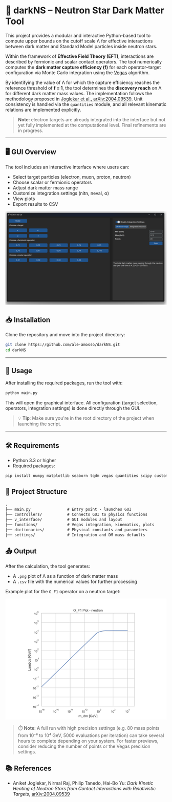 # 🔭 darkNS – Neutron Star Dark Matter Tool

This project provides a modular and interactive Python-based tool to compute upper bounds on the cutoff scale Λ for effective interactions between dark matter and Standard Model particles inside neutron stars.

Within the framework of **Effective Field Theory (EFT)**, interactions are described by fermionic and scalar contact operators. The tool numerically computes the **dark matter capture efficiency (f)** for each operator–target configuration via Monte Carlo integration using the [Vegas](https://vegas.readthedocs.io/en/latest/tutorial.html#introduction) algorithm. 

By identifying the value of Λ for which the capture efficiency reaches the reference threshold of **f = 1**, the tool determines the **discovery reach** on Λ for different dark matter mass values. The implementation follows the methodology proposed in [Joglekar et al., arXiv:2004.09539](https://arxiv.org/abs/2004.09539). Unit consistency is handled via the `quantities` module, and all relevant kinematic relations are implemented explicitly.

> **Note**: electron targets are already integrated into the interface but not yet fully implemented at the computational level. Final refinements are in progress.
---

## 🖥️ GUI Overview

The tool includes an interactive interface where users can:

- Select target particles (electron, muon, proton, neutron)
- Choose scalar or fermionic operators
- Adjust dark matter mass range
- Customize integration settings (nitn, neval, α)
- View plots
- Export results to CSV

![Software GUI](software_gui.png)


## 📥 Installation

Clone the repository and move into the project directory:

```bash
git clone https://github.com/ale-amosso/darkNS.git
cd darkNS
```


---
## 🚀 Usage

After installing the required packages, run the tool with:
```bash
python main.py
```
This will open the graphical interface. All configuration (target selection, operators, integration settings) is done directly through the GUI.

> 💡 **Tip**: Make sure you're in the root directory of the project when launching the script.

---
## 🛠 Requirements

- Python 3.3 or higher
- Required packages:

```bash
pip install numpy matplotlib seaborn tqdm vegas quantities scipy customtkinter
```

## 📂 Project Structure

```plaintext
.
├── main.py                # Entry point - launches GUI
├── controllers/           # Connects GUI to physics functions
├── v_interface/           # GUI modules and layout
├── functions/             # Vegas integration, kinematics, plots
├── dictionaries/          # Physical constants and parameters
├── settings/              # Integration and DM mass defaults

```
## 📤 Output

After the calculation, the tool generates:

- A `.png` plot of Λ as a function of dark matter mass
- A `.csv` file with the numerical values for further processing

Example plot for the `O_F1` operator on a neutron target:

![Lambda Plot](of_1_example.png)

> ⏱️ **Note**: A full run with high precision settings (e.g. 80 mass points from 10⁻⁸ to 10⁴ GeV, 5000 evaluations per iteration) can take several hours to complete depending on your system. For faster previews, consider reducing the number of points or the Vegas precision settings.

## 📚 References

- Aniket Joglekar, Nirmal Raj, Philip Tanedo, Hai-Bo Yu:
  *Dark Kinetic Heating of Neutron Stars from Contact Interactions with Relativistic Targets*, [arXiv:2004.09539](https://arxiv.org/abs/2004.09539)